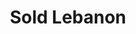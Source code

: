 ---
order: 5
title:  "Sold Lebanon"
img: "assets/images/slides/5.jpg"
mobile-img: "assets/images/slides/5m.jpg"
href: "javascript:void(0)"
target: "" # _blank
---